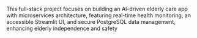 This full-stack project focuses on building an AI-driven elderly care app with microservices architecture, featuring real-time health monitoring, an accessible Streamlit UI, and secure PostgreSQL data management, enhancing elderly independence and safety
